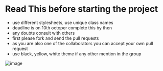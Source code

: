 # Read This before starting the project
- use different stylesheets, use unique class names
- deadline is on 10th octoper complete this by then
- any doubts consult with others
- first please fork and send the pull requests
- as you are also one of the collaborators you can accept your own pull request
- use black, yellow, white theme if any other mention in the group


![image](https://github.com/user-attachments/assets/a6ef208f-a068-4563-b28d-ae3b1694cad7)
